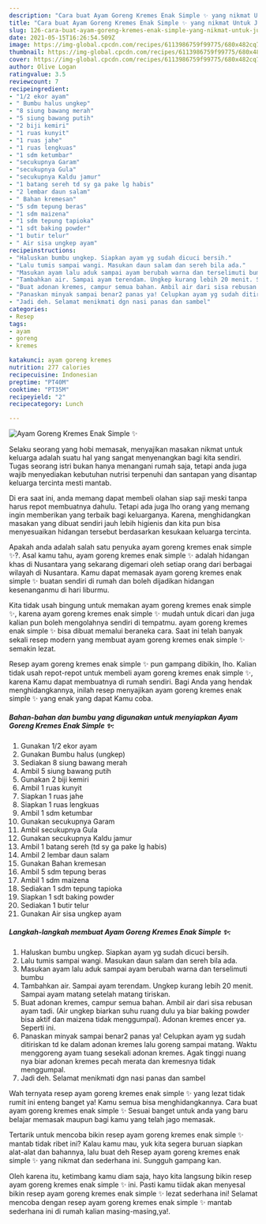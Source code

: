 ```yaml
---
description: "Cara buat Ayam Goreng Kremes Enak Simple ✨ yang nikmat Untuk Jualan"
title: "Cara buat Ayam Goreng Kremes Enak Simple ✨ yang nikmat Untuk Jualan"
slug: 126-cara-buat-ayam-goreng-kremes-enak-simple-yang-nikmat-untuk-jualan
date: 2021-05-15T16:26:54.509Z
image: https://img-global.cpcdn.com/recipes/6113986759f99775/680x482cq70/ayam-goreng-kremes-enak-simple-✨-foto-resep-utama.jpg
thumbnail: https://img-global.cpcdn.com/recipes/6113986759f99775/680x482cq70/ayam-goreng-kremes-enak-simple-✨-foto-resep-utama.jpg
cover: https://img-global.cpcdn.com/recipes/6113986759f99775/680x482cq70/ayam-goreng-kremes-enak-simple-✨-foto-resep-utama.jpg
author: Olive Logan
ratingvalue: 3.5
reviewcount: 7
recipeingredient:
- "1/2 ekor ayam"
- " Bumbu halus ungkep"
- "8 siung bawang merah"
- "5 siung bawang putih"
- "2 biji kemiri"
- "1 ruas kunyit"
- "1 ruas jahe"
- "1 ruas lengkuas"
- "1 sdm ketumbar"
- "secukupnya Garam"
- "secukupnya Gula"
- "secukupnya Kaldu jamur"
- "1 batang sereh td sy ga pake lg habis"
- "2 lembar daun salam"
- " Bahan kremesan"
- "5 sdm tepung beras"
- "1 sdm maizena"
- "1 sdm tepung tapioka"
- "1 sdt baking powder"
- "1 butir telur"
- " Air sisa ungkep ayam"
recipeinstructions:
- "Haluskan bumbu ungkep. Siapkan ayam yg sudah dicuci bersih."
- "Lalu tumis sampai wangi. Masukan daun salam dan sereh bila ada."
- "Masukan ayam lalu aduk sampai ayam berubah warna dan terselimuti bumbu"
- "Tambahkan air. Sampai ayam terendam. Ungkep kurang lebih 20 menit. Sampai ayam matang setelah matang tiriskan."
- "Buat adonan kremes, campur semua bahan. Ambil air dari sisa rebusan ayam tadi. (Air ungkep biarkan suhu ruang dulu ya biar baking powder bisa aktif dan maizena tidak menggumpal). Adonan kremes encer ya. Seperti ini."
- "Panaskan minyak sampai benar2 panas ya! Celupkan ayam yg sudah ditiriskan td ke dalam adonan kremes lalu goreng sampai matang. Waktu menggoreng ayam tuang sesekali adonan kremes. Agak tinggi nuang nya biar adonan kremes pecah merata dan kremesnya tidak menggumpal."
- "Jadi deh. Selamat menikmati dgn nasi panas dan sambel"
categories:
- Resep
tags:
- ayam
- goreng
- kremes

katakunci: ayam goreng kremes 
nutrition: 277 calories
recipecuisine: Indonesian
preptime: "PT40M"
cooktime: "PT35M"
recipeyield: "2"
recipecategory: Lunch

---
```



![Ayam Goreng Kremes Enak Simple ✨](https://img-global.cpcdn.com/recipes/6113986759f99775/680x482cq70/ayam-goreng-kremes-enak-simple-✨-foto-resep-utama.jpg)

Selaku seorang yang hobi memasak, menyajikan masakan nikmat untuk keluarga adalah suatu hal yang sangat menyenangkan bagi kita sendiri. Tugas seorang istri bukan hanya menangani rumah saja, tetapi anda juga wajib menyediakan kebutuhan nutrisi terpenuhi dan santapan yang disantap keluarga tercinta mesti mantab.

Di era  saat ini, anda memang dapat membeli olahan siap saji meski tanpa harus repot membuatnya dahulu. Tetapi ada juga lho orang yang memang ingin memberikan yang terbaik bagi keluarganya. Karena, menghidangkan masakan yang dibuat sendiri jauh lebih higienis dan kita pun bisa menyesuaikan hidangan tersebut berdasarkan kesukaan keluarga tercinta. 



Apakah anda adalah salah satu penyuka ayam goreng kremes enak simple ✨?. Asal kamu tahu, ayam goreng kremes enak simple ✨ adalah hidangan khas di Nusantara yang sekarang digemari oleh setiap orang dari berbagai wilayah di Nusantara. Kamu dapat memasak ayam goreng kremes enak simple ✨ buatan sendiri di rumah dan boleh dijadikan hidangan kesenanganmu di hari liburmu.

Kita tidak usah bingung untuk memakan ayam goreng kremes enak simple ✨, karena ayam goreng kremes enak simple ✨ mudah untuk dicari dan juga kalian pun boleh mengolahnya sendiri di tempatmu. ayam goreng kremes enak simple ✨ bisa dibuat memalui beraneka cara. Saat ini telah banyak sekali resep modern yang membuat ayam goreng kremes enak simple ✨ semakin lezat.

Resep ayam goreng kremes enak simple ✨ pun gampang dibikin, lho. Kalian tidak usah repot-repot untuk membeli ayam goreng kremes enak simple ✨, karena Kamu dapat membuatnya di rumah sendiri. Bagi Anda yang hendak menghidangkannya, inilah resep menyajikan ayam goreng kremes enak simple ✨ yang enak yang dapat Kamu coba.

<!--inarticleads1-->

##### Bahan-bahan dan bumbu yang digunakan untuk menyiapkan Ayam Goreng Kremes Enak Simple ✨:

1. Gunakan 1/2 ekor ayam
1. Gunakan  Bumbu halus (ungkep)
1. Sediakan 8 siung bawang merah
1. Ambil 5 siung bawang putih
1. Gunakan 2 biji kemiri
1. Ambil 1 ruas kunyit
1. Siapkan 1 ruas jahe
1. Siapkan 1 ruas lengkuas
1. Ambil 1 sdm ketumbar
1. Gunakan secukupnya Garam
1. Ambil secukupnya Gula
1. Gunakan secukupnya Kaldu jamur
1. Ambil 1 batang sereh (td sy ga pake lg habis)
1. Ambil 2 lembar daun salam
1. Gunakan  Bahan kremesan
1. Ambil 5 sdm tepung beras
1. Ambil 1 sdm maizena
1. Sediakan 1 sdm tepung tapioka
1. Siapkan 1 sdt baking powder
1. Sediakan 1 butir telur
1. Gunakan  Air sisa ungkep ayam




<!--inarticleads2-->

##### Langkah-langkah membuat Ayam Goreng Kremes Enak Simple ✨:

1. Haluskan bumbu ungkep. Siapkan ayam yg sudah dicuci bersih.
1. Lalu tumis sampai wangi. Masukan daun salam dan sereh bila ada.
1. Masukan ayam lalu aduk sampai ayam berubah warna dan terselimuti bumbu
1. Tambahkan air. Sampai ayam terendam. Ungkep kurang lebih 20 menit. Sampai ayam matang setelah matang tiriskan.
1. Buat adonan kremes, campur semua bahan. Ambil air dari sisa rebusan ayam tadi. (Air ungkep biarkan suhu ruang dulu ya biar baking powder bisa aktif dan maizena tidak menggumpal). Adonan kremes encer ya. Seperti ini.
1. Panaskan minyak sampai benar2 panas ya! Celupkan ayam yg sudah ditiriskan td ke dalam adonan kremes lalu goreng sampai matang. Waktu menggoreng ayam tuang sesekali adonan kremes. Agak tinggi nuang nya biar adonan kremes pecah merata dan kremesnya tidak menggumpal.
1. Jadi deh. Selamat menikmati dgn nasi panas dan sambel




Wah ternyata resep ayam goreng kremes enak simple ✨ yang lezat tidak rumit ini enteng banget ya! Kamu semua bisa menghidangkannya. Cara buat ayam goreng kremes enak simple ✨ Sesuai banget untuk anda yang baru belajar memasak maupun bagi kamu yang telah jago memasak.

Tertarik untuk mencoba bikin resep ayam goreng kremes enak simple ✨ mantab tidak ribet ini? Kalau kamu mau, yuk kita segera buruan siapkan alat-alat dan bahannya, lalu buat deh Resep ayam goreng kremes enak simple ✨ yang nikmat dan sederhana ini. Sungguh gampang kan. 

Oleh karena itu, ketimbang kamu diam saja, hayo kita langsung bikin resep ayam goreng kremes enak simple ✨ ini. Pasti kamu tiidak akan menyesal bikin resep ayam goreng kremes enak simple ✨ lezat sederhana ini! Selamat mencoba dengan resep ayam goreng kremes enak simple ✨ mantab sederhana ini di rumah kalian masing-masing,ya!.

